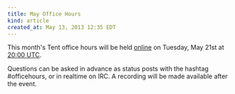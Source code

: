 ```yaml
---
title: May Office Hours
kind: article
created_at: May 13, 2013 12:35 EDT
---
```


This month's Tent office hours will be held [online](/officehours) on Tuesday,
May 21st at [20:00 UTC](http://everytimezone.com/#2013-5-21,480,6bj).

Questions can be asked in advance as status posts with the hashtag #officehours,
or in realtime on IRC. A recording will be made available after the event.

